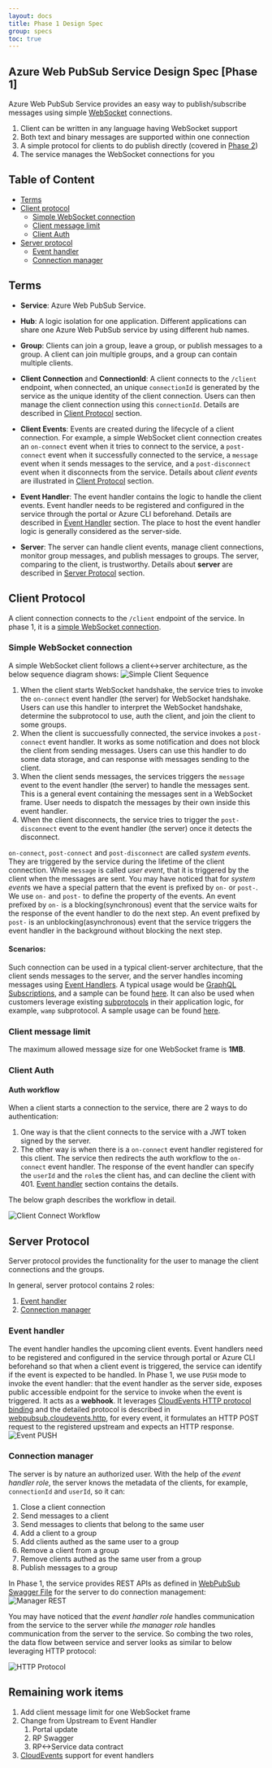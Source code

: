 ```yaml
---
layout: docs
title: Phase 1 Design Spec
group: specs
toc: true
---
```


## Azure Web PubSub Service Design Spec [Phase 1]

Azure Web PubSub Service provides an easy way to publish/subscribe messages using simple [WebSocket](https://tools.ietf.org/html/rfc6455) connections.
1. Client can be written in any language having WebSocket support
1. Both text and binary messages are supported within one connection
1. A simple protocol for clients to do publish directly (covered in [Phase 2](./phase-2-subprotocol.md))
1. The service manages the WebSocket connections for you

## Table of Content

- [Terms](#terms)
- [Client protocol](#client_protocol)
    - [Simple WebSocket connection](#simple_client)
    - [Client message limit](#client_message_limit)
    - [Client Auth](#client_auth)
- [Server protocol](#server_protocol)
    - [Event handler](#event_handler)
    - [Connection manager](#connection_manager)

## Terms
* **Service**: Azure Web PubSub Service.

* **Hub**: A logic isolation for one application. Different applications can share one Azure Web PubSub service by using different hub names.

* **Group**: Clients can join a group, leave a group, or publish messages to a group. A client can join multiple groups, and a group can contain multiple clients.

* **Client Connection** and **ConnectionId**: A client connects to the `/client` endpoint, when connected, an unique `connectionId` is generated by the service as the unique identity of the client connection. Users can then manage the client connection using this `connectionId`. Details are described in [Client Protocol](#client_protocol) section.

* **Client Events**: Events are created during the lifecycle of a client connection. For example, a simple WebSocket client connection creates an `on-connect` event when it tries to connect to the service, a `post-connect` event when it successfully connected to the service, a `message` event when it sends messages to the service, and a `post-disconnect` event when it disconnects from the service. Details about *client events* are illustrated in [Client Protocol](#client_protocol) section.

* **Event Handler**: The event handler contains the logic to handle the client events. Event handler needs to be registered and configured in the service through the portal or Azure CLI beforehand. Details are described in [Event Handler](#event_handler) section. The place to host the event handler logic is generally considered as the server-side.

* **Server**: The server can handle client events, manage client connections, monitor group messages, and publish messages to groups. The server, comparing to the client, is trustworthy. Details about **server** are described in [Server Protocol](#server_protocol) section.

<a name="client_protocol"></a>

## Client Protocol

A client connection connects to the `/client` endpoint of the service. In phase 1, it is a [simple WebSocket connection](#simple_client). 

<a name="simple_client"></a>

### Simple WebSocket connection
A simple WebSocket client follows a client<->server architecture, as the below sequence diagram shows:
![Simple Client Sequence](../images/simple_client_sequence.png)

1. When the client starts WebSocket handshake, the service tries to invoke the `on-connect` event handler (the server) for WebSocket handshake. Users can use this handler to interpret the WebSocket handshake, determine the subprotocol to use, auth the client, and join the client to some groups.
2. When the client is succuessfully connected, the service invokes a `post-connect` event handler. It works as some notification and does not block the client from sending messages. Users can use this handler to do some data storage, and can response with messages sending to the client.
2. When the client sends messages, the services triggers the `message` event to the event handler (the server) to handle the messages sent. This is a general event containing the messages sent in a WebSocket frame. User needs to dispatch the messages by their own inside this event handler.
3. When the client disconnects, the service tries to trigger the `post-disconnect` event to the event handler (the server) once it detects the disconnect.

`on-connect`, `post-connect` and `post-disconnect` are called *system event*s. They are triggered by the service during the lifetime of the client connection. While `message` is called *user event*, that it is triggered by the client when the messages are sent. You may have noticed that for *system event*s we have a special pattern that the event is prefixed by `on-` or `post-`. We use `on-` and `post-` to define the property of the events. An event prefixed by `on-` is a blocking(synchronous) event that the service waits for the response of the event handler to do the next step. An event prefixed by `post-` is an unblocking(asynchronous) event that the service triggers the event handler in the background without blocking the next step.

#### Scenarios:
Such connection can be used in a typical client-server architecture, that the client sends messages to the server, and the server handles incoming messages using [Event Handlers](#event_handler). A typical usage would be [GraphQL Subscriptions](https://dgraph.io/docs/graphql/subscriptions/), and a sample can be found [here](). It can also be used when customers leverage existing [subprotocols](https://www.iana.org/assignments/websocket/websocket.xml) in their application logic, for example, `wamp` subprotocol. A sample usage can be found [here]().

<a name="client_message_limit"></a>

### Client message limit
The maximum allowed message size for one WebSocket frame is **1MB**.

<a name="client_auth"></a>

### Client Auth

#### Auth workflow
When a client starts a connection to the service, there are 2 ways to do authentication:

1. One way is that the client connects to the service with a JWT token signed by the server. 
2. The other way is when there is a `on-connect` event handler registered for this client. The service then redirects the auth workflow to the `on-connect` event handler. The response of the event handler can specify the `userId` and the `role`s the client has, and can decline the client with 401. [Event handler](#event_handler) section contains the details.

The below graph describes the workflow in detail.

![Client Connect Workflow](../images/client_connect_workflow.png)

<a name="server_protocol"></a>

## Server Protocol

Server protocol provides the functionality for the user to manage the client connections and the groups.

In general, server protocol contains 2 roles:
1. [Event handler](#event_handler)
2. [Connection manager](#connection_manager)

<a name="event_handler"></a>

### Event handler
The event handler handles the upcoming client events. Event handlers need to be registered and configured in the service through portal or Azure CLI beforehand so that when a client event is triggered, the service can identify if the event is expected to be handled. In Phase 1, we use `PUSH` mode to invoke the event handler: that the event handler as the server side, exposes public accessible endpoint for the service to invoke when the event is triggered. It acts as a **webhook**. It leverages [CloudEvents HTTP protocol binding](https://github.com/cloudevents/spec/blob/v1.0.1/http-protocol-binding.md) and the detailed protocol is described in [webpubsub.cloudevents.http](./protocols/webpubsub.cloudevents.http.md), for every event, it formulates an HTTP POST request to the registered upstream and expects an HTTP response.
![Event PUSH](../images/event_push.png)

<a name="connection_manager"></a>

### Connection manager

The server is by nature an authorized user. With the help of the *event handler role*, the server knows the metadata of the clients, for example, `connectionId` and `userId`, so it can:
   1. Close a client connection
   1. Send messages to a client
   1. Send messages to clients that belong to the same user
   1. Add a client to a group
   1. Add clients authed as the same user to a group
   1. Remove a client from a group
   1. Remove clients authed as the same user from a group
   1. Publish messages to a group

In Phase 1, the service provides REST APIs as defined in [WebPubSub Swagger File](./protocols/webpubsub.swagger.md) for the server to do connection management:
![Manager REST](../images/manager_rest.png)

You may have noticed that the *event handler role* handles communication from the service to the server while *the manager role* handles communication from the server to the service. So combing the two roles, the data flow between service and server looks as similar to below leveraging HTTP protocol:

![HTTP Protocol](../images/http_service_server.png)

## Remaining work items
1. Add client message limit for one WebSocket frame
1. Change from Upstream to Event Handler
    1. Portal update
    1. RP Swagger 
    1. RP<->Service data contract
1. [CloudEvents](https://github.com/cloudevents/spec) support for event handlers